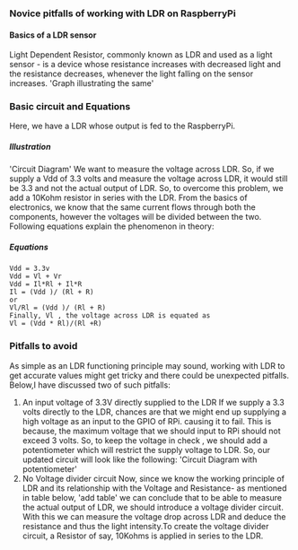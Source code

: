 ### Novice pitfalls of working with LDR on RaspberryPi

#### Basics of a LDR sensor
Light Dependent Resistor, commonly known as LDR and used as a light sensor - is a device whose resistance increases with decreased light and the resistance decreases, whenever the light falling on the sensor increases.
'Graph illustrating the same'

### Basic circuit and Equations
Here, we have a LDR whose output is fed to the RaspberryPi.

##### Illustration
'Circuit Diagram'
We want to measure the voltage across LDR. So, if we supply a Vdd of 3.3 volts and measure the voltage across LDR, it would still be 3.3 and not the actual output of LDR. So, to overcome this problem, we add a 10Kohm resistor in series with the LDR. From the basics of electronics, we know that the same current flows through both the components, however the voltages will be divided between the two.
Following equations explain the phenomenon in theory:

##### Equations
```
Vdd = 3.3v
Vdd = Vl + Vr
Vdd = Il*Rl + Il*R
Il = (Vdd )/ (Rl + R)
or
Vl/Rl = (Vdd )/ (Rl + R)
Finally, Vl , the voltage across LDR is equated as
Vl = (Vdd * Rl)/(Rl +R)
```


### Pitfalls to avoid
As simple as an LDR functioning principle may sound, working with LDR to get accurate values might get tricky and there could be unexpected pitfalls. Below,I have discussed two of such pitfalls:
1. An input voltage of 3.3V directly supplied to the LDR
   If we supply a 3.3 volts directly to the LDR,
   chances are that we might end up supplying a high voltage as an input to the GPIO of RPi.
   causing it to fail. This is because, the maximum voltage that we should input to RPi should not exceed 3 volts. So, to keep the voltage in check , we should add a potentiometer which will restrict the supply voltage to LDR.
   So, our updated circuit will look like the following:
'Circuit Diagram with potentiometer'
2. No Voltage divider circuit
   Now, since we know the working principle of LDR and its relationship with the Voltage and Resistance- as mentioned in table below,
'add table'
    we can conclude that to be able to measure the actual output of LDR, we should introduce a voltage divider circuit. With this we can measure the voltage drop across LDR and deduce the resistance and thus the light intensity.To create the voltage divider circuit, a Resistor of say, 10Kohms is applied in series to the LDR.
